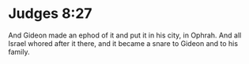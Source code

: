 # Judges 8:27

And Gideon made an ephod of it and put it in his city, in Ophrah. And all Israel whored after it there, and it became a snare to Gideon and to his family.
